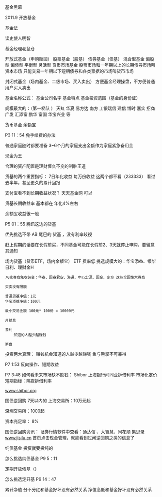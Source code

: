 基金黑幕

2011.9 开放基金

基金法

读史使人明智

基金经理老鼠仓

开放式基金（申购赎回）
	股票基金（股基）
	债券基金（债基）
	混合型基金
		偏股型
		偏债型
		平衡型
		灵活型
	货币市场基金
		股票市场和一年期以上的长期债券市场叫资本市场
		只能交易一年期以下短期债券和各类票据的市场叫货币市场


封闭式基金（场内基金、二级市场、买入卖出）
	方便基金经理操盘，不方便普通用户买入卖出 



基金名称公式：
	基金公司名字
	基金特点
	基金投资范围（基金的身份证）


规模最大的：（第一梯队 ）
	天虹
	华夏
	易方达
	南方
	工银瑞信
	建信
	博时
	嘉实
	招商
	广发
	汇添富
	鹏华
	富国
	华宝兴业
	等


货币基金
	余额宝




P3 11：54 免手续费的办法


 普通家庭随时都要准备 3~6个月的家庭支出金额作为家庭紧急备用金



 现金为王

合理的资产配置是理财恒久不变的制胜王道



货基的两个重要指标：
	7日年化收益
	每万份收益
	这两个都不看（233333）
	看过去半年，甚至更久的累计回报

支付宝看不到长期收益状况？
	天天基金网  可以

货基长期收益率
基本都在 年化4%左右

余额宝收益很一般

P5 01：55 腾讯这边的货基

优先挑选不带 AB 尾巴的 货基 ，没有利率歧视

赶上假期的话要在长假前买，不同基金可能在长假前2、3天就停止申购，要留意其通知








场内货基（货币ETF，场内余额宝）
	ETF 
	费率低
	挑选规模大的：华宝添益、银华日利、理财金H

	70家券商免收佣金：华泰、国泰君安、海通、申万宏源、国金、东方 这些全国性大券商

	买卖没有限额

	普通货基净值：1元
	华宝添益净值：100元

	最小交易金额 100元* 100份 = 10000元 

	月结息

	套利
		知道的人越少越赚钱

	笋盘


投资两大真理：
	赚钱机会知道的人越少越赚钱
	鱼与熊掌不可兼得


P7 1:53 反向操作、短期收益


P7 3:48
如何看未来市场缺不缺钱：
Shibor
上海银行间同业拆借利率
市场化定价
短期指标：隔夜拆借利率

www.shibor.org

国债逆回购
7天以内的
上海交易所：10万元起

深圳交易所：1000起


资本充足率： 8%



国债逆回购资讯：
证券行情软件中查看：通达信 、大智慧、同花顺
集思录 www.jisilu.cn
	首页点击现金管理，就能看到过闸逆回购之类的信息了



纯债基金
投资就要投纯的


怎么挑选纯债基金 
P9 5：11



定期开放债基（）


怎么挑选定开基 
P9 14：47



累计净值
分不分红和基金好坏没有必然关系
净值高低和基金好坏没有必然关系







